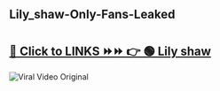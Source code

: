 
 ## Lily_shaw-Only-Fans-Leaked

# <h2><a href="https://clipsfans.com/Lily_shaw&ref=git">🔗 Click to LINKS ⏩⏩ 👉 🟢 Lily shaw </a></h2>

<a href="https://clipsfans.com/Lily_shaw&ref=git" rel="nofollow" data-target="animated-image.originalLink"><img src="https://i.ibb.co.com/xMMVF88/686577567.gif" alt="Viral Video Original" style="max-width: 100%; display: inline-block;" data-target="animated-image.originalImage"></a>
